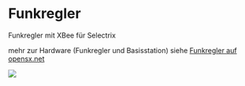 # Funkregler
Funkregler mit XBee für Selectrix

mehr zur Hardware (Funkregler und Basisstation) siehe 
<a href="http://opensx.net/funkregler">
Funkregler auf opensx.net</a>

<img src="funkregler-mit-arduino-pro-mini.jpg" />
